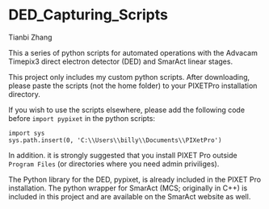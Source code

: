 # DED_Capturing_Scripts

Tianbi Zhang

This a series of python scripts for automated operations with the Advacam Timepix3 direct electron detector (DED) and SmarAct linear stages.

This project only includes my custom python scripts. After downloading, please paste the scripts (not the home folder) to your PIXETPro installation directory.

If you wish to use the scripts elsewhere, please add the following code before `import pypixet` in the python scripts:

```
import sys
sys.path.insert(0, 'C:\\Users\\billy\\Documents\\PIXetPro') 
```

In addition. it is strongly suggested that you install PIXET Pro outside ``Program Files`` (or directories where you need admin priviliges).

The Python library for the DED, pypixet, is already included in the PIXET Pro installation. The python wrapper for SmarAct (MCS; originally in C++) is included in this project and are available on the SmarAct website as well.
